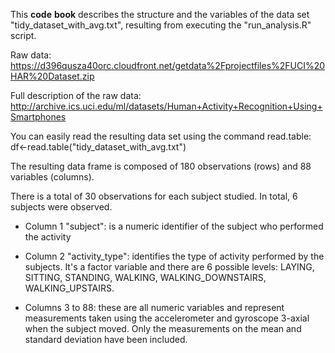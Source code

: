 
This __code__ __book__ describes the structure and the variables of the data set "tidy_dataset_with_avg.txt", resulting from executing the "run_analysis.R" script.

Raw data: https://d396qusza40orc.cloudfront.net/getdata%2Fprojectfiles%2FUCI%20HAR%20Dataset.zip 

Full description of the raw data: http://archive.ics.uci.edu/ml/datasets/Human+Activity+Recognition+Using+Smartphones  

You can easily read the resulting data set using the command read.table:
df<-read.table("tidy_dataset_with_avg.txt")



The resulting data frame is composed of 180 observations (rows) and 88 variables (columns).

There is a total of 30 observations for each subject studied. In total, 6 subjects were observed.

* Column 1 "subject": is a numeric identifier of the subject who performed the activity

* Column 2 "activity_type": identifies the type of activity performed by the subjects. It's a factor variable and there are 6 possible levels: LAYING, SITTING, STANDING, WALKING, WALKING_DOWNSTAIRS, WALKING_UPSTAIRS.

* Columns 3 to 88: these are all numeric variables and represent measurements taken using the accelerometer and gyroscope 3-axial when the subject moved. Only the measurements on the mean and standard deviation have been included.  






